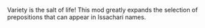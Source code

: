 Variety is the salt of life! This mod greatly expands the selection of prepositions that can appear in Issachari names.
